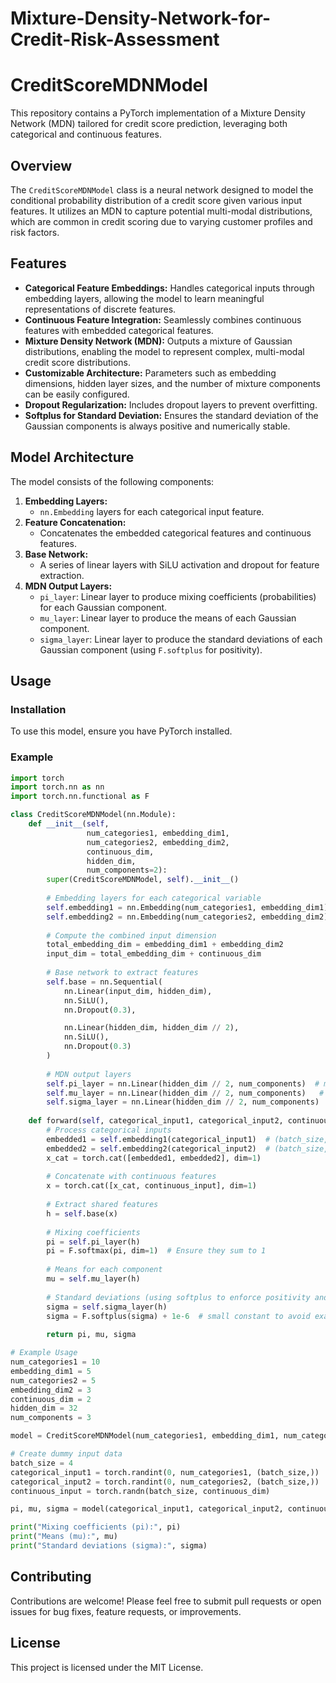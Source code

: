 # Mixture-Density-Network-for-Credit-Risk-Assessment


# CreditScoreMDNModel

This repository contains a PyTorch implementation of a Mixture Density Network (MDN) tailored for credit score prediction, leveraging both categorical and continuous features.

## Overview

The `CreditScoreMDNModel` class is a neural network designed to model the conditional probability distribution of a credit score given various input features. It utilizes an MDN to capture potential multi-modal distributions, which are common in credit scoring due to varying customer profiles and risk factors.

## Features

* **Categorical Feature Embeddings:** Handles categorical inputs through embedding layers, allowing the model to learn meaningful representations of discrete features.
* **Continuous Feature Integration:** Seamlessly combines continuous features with embedded categorical features.
* **Mixture Density Network (MDN):** Outputs a mixture of Gaussian distributions, enabling the model to represent complex, multi-modal credit score distributions.
* **Customizable Architecture:** Parameters such as embedding dimensions, hidden layer sizes, and the number of mixture components can be easily configured.
* **Dropout Regularization:** Includes dropout layers to prevent overfitting.
* **Softplus for Standard Deviation:** Ensures the standard deviation of the Gaussian components is always positive and numerically stable.

## Model Architecture

The model consists of the following components:

1.  **Embedding Layers:**
    * `nn.Embedding` layers for each categorical input feature.
2.  **Feature Concatenation:**
    * Concatenates the embedded categorical features and continuous features.
3.  **Base Network:**
    * A series of linear layers with SiLU activation and dropout for feature extraction.
4.  **MDN Output Layers:**
    * `pi_layer`: Linear layer to produce mixing coefficients (probabilities) for each Gaussian component.
    * `mu_layer`: Linear layer to produce the means of each Gaussian component.
    * `sigma_layer`: Linear layer to produce the standard deviations of each Gaussian component (using `F.softplus` for positivity).

## Usage

### Installation

To use this model, ensure you have PyTorch installed.




### Example

```python
import torch
import torch.nn as nn
import torch.nn.functional as F

class CreditScoreMDNModel(nn.Module):
    def __init__(self, 
                 num_categories1, embedding_dim1, 
                 num_categories2, embedding_dim2, 
                 continuous_dim,  
                 hidden_dim, 
                 num_components=2):
        super(CreditScoreMDNModel, self).__init__()
        
        # Embedding layers for each categorical variable
        self.embedding1 = nn.Embedding(num_categories1, embedding_dim1)
        self.embedding2 = nn.Embedding(num_categories2, embedding_dim2)
        
        # Compute the combined input dimension
        total_embedding_dim = embedding_dim1 + embedding_dim2
        input_dim = total_embedding_dim + continuous_dim
        
        # Base network to extract features
        self.base = nn.Sequential(
            nn.Linear(input_dim, hidden_dim),
            nn.SiLU(),
            nn.Dropout(0.3),

            nn.Linear(hidden_dim, hidden_dim // 2),
            nn.SiLU(),
            nn.Dropout(0.3)
        )
        
        # MDN output layers
        self.pi_layer = nn.Linear(hidden_dim // 2, num_components)  # mixing coefficients
        self.mu_layer = nn.Linear(hidden_dim // 2, num_components)   # expected value of the normal
        self.sigma_layer = nn.Linear(hidden_dim // 2, num_components)  # standard deviation of the normal
        
    def forward(self, categorical_input1, categorical_input2, continuous_input):
        # Process categorical inputs
        embedded1 = self.embedding1(categorical_input1)  # (batch_size, embedding_dim1)
        embedded2 = self.embedding2(categorical_input2)  # (batch_size, embedding_dim2)
        x_cat = torch.cat([embedded1, embedded2], dim=1)
        
        # Concatenate with continuous features
        x = torch.cat([x_cat, continuous_input], dim=1)
        
        # Extract shared features
        h = self.base(x)
        
        # Mixing coefficients
        pi = self.pi_layer(h)              
        pi = F.softmax(pi, dim=1)  # Ensure they sum to 1
        
        # Means for each component
        mu = self.mu_layer(h)
        
        # Standard deviations (using softplus to enforce positivity and numerical stability)
        sigma = self.sigma_layer(h)
        sigma = F.softplus(sigma) + 1e-6  # small constant to avoid exact zero
        
        return pi, mu, sigma

# Example Usage
num_categories1 = 10
embedding_dim1 = 5
num_categories2 = 5
embedding_dim2 = 3
continuous_dim = 2
hidden_dim = 32
num_components = 3

model = CreditScoreMDNModel(num_categories1, embedding_dim1, num_categories2, embedding_dim2, continuous_dim, hidden_dim, num_components)

# Create dummy input data
batch_size = 4
categorical_input1 = torch.randint(0, num_categories1, (batch_size,))
categorical_input2 = torch.randint(0, num_categories2, (batch_size,))
continuous_input = torch.randn(batch_size, continuous_dim)

pi, mu, sigma = model(categorical_input1, categorical_input2, continuous_input)

print("Mixing coefficients (pi):", pi)
print("Means (mu):", mu)
print("Standard deviations (sigma):", sigma)
```

## Contributing

Contributions are welcome! Please feel free to submit pull requests or open issues for bug fixes, feature requests, or improvements.

## License

This project is licensed under the MIT License.
```
